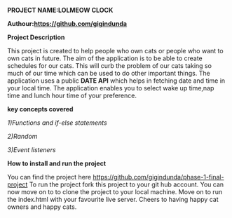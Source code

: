 **PROJECT NAME:LOLMEOW CLOCK**


**Authour:https://github.com/gigindunda**


**Project Description**


This project is created to help people who own cats or people who want to own cats in future. The aim of the application is to be able to create schedules for our cats. This will curb the problem of our cats taking so much of our time which can be used to do other important things.
The application uses a public **DATE API** which helps in fetching date and time in your local time.
The application enables you to select wake up time,nap time and lunch hour time of your preference.

**key concepts covered**

*1)Functions and if-else statements*

*2)Random*

*3)Event listeners*

 **How to install and run the project**

You can find the project here https://github.com/gigindunda/phase-1-final-project
To run the project fork this project to your git hub account. You can now move on to to clone the project to your local machine. Move on to run the index.html with your favourite live server.
 Cheers to having happy cat owners and happy cats.
